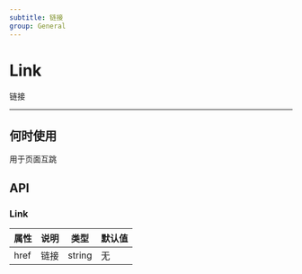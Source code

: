 ```yaml
---
subtitle: 链接
group: General
---
```


# Link

链接

---


## 何时使用

用于页面互跳

## API


### Link

属性 | 说明 | 类型 | 默认值
-----|-----|-----|------
href | 链接  | string | 无
